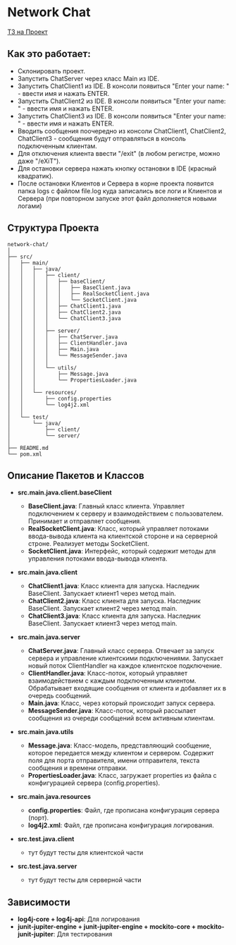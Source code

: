 # Network Chat

[ТЗ на Проект](https://github.com/netology-code/jd-homeworks/blob/master/diploma/networkchat.md)

## Как это работает:
- Склонировать проект.
- Запустить ChatServer через класс Main из IDE.
- Запустить ChatClient1 из IDE. В консоли появиться "Enter your name: " - ввести имя и нажать ENTER.
- Запустить ChatClient2 из IDE. В консоли появиться "Enter your name: " - ввести имя и нажать ENTER.
- Запустить ChatClient3 из IDE. В консоли появиться "Enter your name: " - ввести имя и нажать ENTER.
- Вводить сообщения поочередно из консоли ChatClient1, ChatClient2, ChatClient3 - сообщения будут отправляться в консоль подключенным клиентам.
- Для отключения клиента ввести "/exit" (в любом регистре, можно даже "/eXiT").
- Для остановки сервера нажать кнопку остановки в IDE (красный квадратик).
- После остановки Клиентов и Сервера в корне проекта появится папка logs с файлом file.log куда записались все логи и Клиентов и Сервера (при повторном запуске этот файл дополняется новыми логами)

## Структура Проекта
```
network-chat/
│
├── src/
│   ├── main/
│   │   ├── java/
│   │   │   ├── client/
│   │   │   │   ├── baseClient/
│   │   │   │   │   ├── BaseClient.java
│   │   │   │   │   ├── RealSocketClient.java
│   │   │   │   │   └── SocketClient.java
│   │   │   │   ├── ChatClient1.java
│   │   │   │   ├── ChatClient2.java
│   │   │   │   └── ChatClient3.java
│   │   │   │ 
│   │   │   ├── server/
│   │   │   │   ├── ChatServer.java
│   │   │   │   ├── ClientHandler.java
│   │   │   │   ├── Main.java
│   │   │   │   └── MessageSender.java
│   │   │   │ 
│   │   │   └── utils/
│   │   │       ├── Message.java
│   │   │       └── PropertiesLoader.java
│   │   │ 
│   │   └── resources/
│   │       ├── config.properties
│   │       └── log4j2.xml
│   │ 
│   └── test/
│       └── java/
│           ├── client/
│           └── server/
│
├── README.md
└── pom.xml
```

## Описание Пакетов и Классов

- **src.main.java.client.baseClient**
  - **BaseClient.java**: Главный класс клиента. Управляет подключением к серверу и взаимодействием с пользователем. Принимает и отправляет сообщения.
  - **RealSocketClient.java**: Класс, который управляет потоками ввода-вывода клиента на клиентской стороне и на серверной строне. Реализует методы SocketClient.
  - **SocketClient.java**: Интерфейс, который содержит методы для управления потоками ввода-вывода клиента.
 
- **src.main.java.client**
  - **ChatClient1.java**: Класс клиента для запуска. Наследник BaseClient. Запускает клиент1 через метод main.
  - **ChatClient2.java**: Класс клиента для запуска. Наследник BaseClient. Запускает клиент2 через метод main.
  - **ChatClient3.java**: Класс клиента для запуска. Наследник BaseClient. Запускает клиент3 через метод main.

- **src.main.java.server**
  - **ChatServer.java**: Главный класс сервера. Отвечает за запуск сервера и управление клиентскими подключениями. Запускает новый поток ClientHandler на каждое клиентское подключение.
  - **ClientHandler.java**: Класс-поток, который управляет взаимодействием с каждым подключенным клиентом. Обрабатывает входящие сообщения от клиента и добавляет их в очередь сообщений.
  - **Main.java**: Класс, через который происходит запуск сервера.
  - **MessageSender.java**: Класс-поток, который рассылает сообщения из очереди сообщений всем активным клиентам.

- **src.main.java.utils**
  - **Message.java**: Класс-модель, представляющий сообщение, которое передается между клиентом и сервером. Содержит поля для порта отправителя, имени отправителя, текста сообщения и времени отправки.
  - **PropertiesLoader.java**: Класс, загружает properties из файла с конфигурацией сервера (config.properties).

- **src.main.java.resources**
  - **config.properties**: Файл, где прописана конфигурация сервера (порт).
  - **log4j2.xml**: Файл, где прописана конфигурация логирования.
 
- **src.test.java.client**
  - тут будут тесты для клиентской части

- **src.test.java.server**
  - тут будут тесты для серверной части

## Зависимости

- **log4j-core + log4j-api**: Для логирования
- **junit-jupiter-engine + junit-jupiter-engine + mockito-core + mockito-junit-jupiter**: Для тестирования
